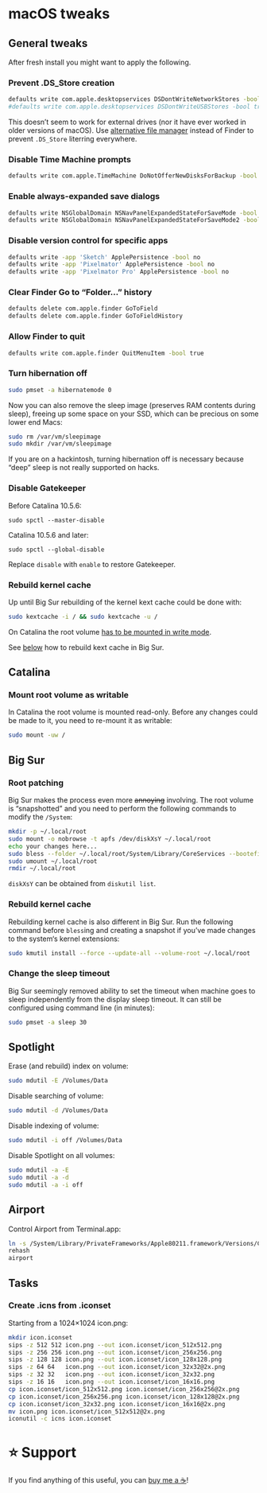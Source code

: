 # macOS tweaks

## General tweaks

After fresh install you might want to apply the following.

### Prevent .DS_Store creation

```bash
defaults write com.apple.desktopservices DSDontWriteNetworkStores -bool true
#defaults write com.apple.desktopservices DSDontWriteUSBStores -bool true
```

This doesn’t seem to work for external drives (nor it have ever worked in older versions of macOS). Use [alternative file manager](https://ranger.github.io/ "ranger") instead of Finder to prevent `.DS_Store` literring everywhere.

### Disable Time Machine prompts

```bash
defaults write com.apple.TimeMachine DoNotOfferNewDisksForBackup -bool true
```

### Enable always-expanded save dialogs

```bash
defaults write NSGlobalDomain NSNavPanelExpandedStateForSaveMode -bool true
defaults write NSGlobalDomain NSNavPanelExpandedStateForSaveMode2 -bool true
```

### Disable version control for specific apps

```bash
defaults write -app 'Sketch' ApplePersistence -bool no
defaults write -app 'Pixelmator' ApplePersistence -bool no
defaults write -app 'Pixelmator Pro' ApplePersistence -bool no
```

### Clear Finder Go to “Folder...” history

```bash
defaults delete com.apple.finder GoToField
defaults delete com.apple.finder GoToFieldHistory
```

### Allow Finder to quit

```bash
defaults write com.apple.finder QuitMenuItem -bool true
```

### Turn hibernation off

```bash
sudo pmset -a hibernatemode 0
```

Now you can also remove the sleep image (preserves RAM contents during sleep), freeing up some space on your SSD, which can be precious on some lower end Macs:

```bash
sudo rm /var/vm/sleepimage
sudo mkdir /var/vm/sleepimage
```

If you are on a hackintosh, turning hibernation off is necessary because “deep” sleep is not really supported on hacks.

### Disable Gatekeeper

Before Catalina 10.5.6:

```
sudo spctl --master-disable
```

Catalina 10.5.6 and later:

```
sudo spctl --global-disable
```

Replace `disable` with `enable` to restore Gatekeeper.

### Rebuild kernel cache

Up until Big Sur rebuilding of the kernel kext cache could be done with:

```bash
sudo kextcache -i / && sudo kextcache -u /
```

On Catalina the root volume [has to be mounted in write mode](#mount-root-volume-as-writable).

See [below](#rebuild-kernel-cache-1) how to rebuild kext cache in Big Sur.

## Catalina

### Mount root volume as writable

In Catalina the root volume is mounted read-only. Before any changes could be made to it, you need to re-mount it as writable:

```bash
sudo mount -uw /
```

## Big Sur

### Root patching

Big Sur makes the process even more <s>annoying</s> involving. The root volume is “snapshotted” and you need to perform the following commands to modify the `/System`:

```bash
mkdir -p ~/.local/root
sudo mount -o nobrowse -t apfs /dev/diskXsY ~/.local/root
echo your changes here...
sudo bless --folder ~/.local/root/System/Library/CoreServices --bootefi --create-snapshot
sudo umount ~/.local/root
rmdir ~/.local/root
```

`diskXsY` can be obtained from `diskutil list`.

### Rebuild kernel cache

Rebuilding kernel cache is also different in Big Sur. Run the following command before `bless`ing and creating a snapshot if you’ve made changes to the system‘s kernel extensions:

```bash
sudo kmutil install --force --update-all --volume-root ~/.local/root
```

### Change the sleep timeout

Big Sur seemingly removed ability to set the timeout when machine goes to sleep independently from the display sleep timeout. It can still be configured using command line (in minutes):

```bash
sudo pmset -a sleep 30
```

## Spotlight

Erase (and rebuild) index on volume:

```bash
sudo mdutil -E /Volumes/Data
```

Disable searching of volume:

```bash
sudo mdutil -d /Volumes/Data
```

Disable indexing of volume:

```bash
sudo mdutil -i off /Volumes/Data
```

Disable Spotlight on all volumes:

```bash
sudo mdutil -a -E
sudo mdutil -a -d
sudo mdutil -a -i off
```

## Airport

Control Airport from Terminal.app:

```bash
ln -s /System/Library/PrivateFrameworks/Apple80211.framework/Versions/Current/Resources/airport ~/.local/bin/airport
rehash
airport
```

## Tasks

### Create .icns from .iconset

Starting from a 1024×1024 icon.png:

```bash
mkdir icon.iconset
sips -z 512 512 icon.png --out icon.iconset/icon_512x512.png
sips -z 256 256 icon.png --out icon.iconset/icon_256x256.png
sips -z 128 128 icon.png --out icon.iconset/icon_128x128.png
sips -z 64 64   icon.png --out icon.iconset/icon_32x32@2x.png
sips -z 32 32   icon.png --out icon.iconset/icon_32x32.png
sips -z 16 16   icon.png --out icon.iconset/icon_16x16.png
cp icon.iconset/icon_512x512.png icon.iconset/icon_256x256@2x.png
cp icon.iconset/icon_256x256.png icon.iconset/icon_128x128@2x.png
cp icon.iconset/icon_32x32.png icon.iconset/icon_16x16@2x.png
mv icon.png icon.iconset/icon_512x512@2x.png
iconutil -c icns icon.iconset
```

# ⭐ Support

If you find anything of this useful, you can [buy me a ☕](https://www.buymeacoffee.com/ubihazard "Donate")!
